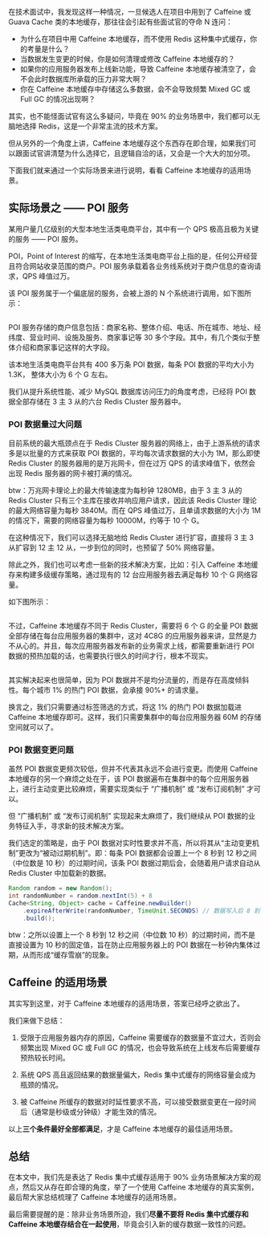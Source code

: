 在技术面试中，我发现这样一种情况，一旦候选人在项目中用到了 Caffeine 或 Guava Cache 类的本地缓存，那往往会引起有些面试官的夺命 N 连问：

- 为什么在项目中用 Caffeine 本地缓存，而不使用 Redis 这种集中式缓存，你的考量是什么？
- 当数据发生变更的时候，你是如何清理或修改 Caffeine 本地缓存的？
- 如果你的应用服务器发布上线新功能，导致 Caffeine 本地缓存被清空了，会不会此时数据库所承载的压力非常大啊？
- 你在 Caffeine 本地缓存中存储这么多数据，会不会导致频繁 Mixed GC 或 Full GC 的情况出现啊？

其实，也不能怪面试官有这么多疑问，毕竟在 90% 的业务场景中，我们都可以无脑地选择 Redis，这是一个非常主流的技术方案。

但从另外的一个角度上讲，Caffeine 本地缓存这个东西存在即合理，如果我们可以跟面试官讲清楚为什么选择它，且逻辑自洽的话，又会是一个大大的加分项。

下面我们就来通过一个实际场景来进行说明，看看 Caffeine 本地缓存的适用场景。



## 实际场景之 —— POI 服务

某用户量几亿级别的大型本地生活类电商平台，其中有一个 QPS 极高且极为关键的服务 —— POI 服务。

POI，Point of Interest 的缩写，在本地生活类电商平台上指的是，任何公开经营且符合网站收录范围的商户。POI 服务承载着各业务线系统对于商户信息的查询请求，QPS 峰值过万。

该 POI 服务属于一个偏底层的服务，会被上游的 N 个系统进行调用，如下图所示：

<p align=center><img src="https://p3-juejin.byteimg.com/tos-cn-i-k3u1fbpfcp/8e142379520046d4b59a3f664bbe6f12~tplv-k3u1fbpfcp-jj-mark:0:0:0:0:q75.image#?w=719&h=346&s=49576&e=png&b=ffffff" alt=""  /></p>



POI 服务存储的商户信息包括：商家名称、整体介绍、电话、所在城市、地址、经纬度、营业时间、设施及服务、商家事记等 30 多个字段。其中，有几个类似于整体介绍和商家事记这样的大字段。

该本地生活类电商平台共有 400 多万条 POI 数据，每条 POI 数据的平均大小为 1.3K， 整体大小为 6 个 G 左右。

我们从提升系统性能、减少 MySQL 数据库访问压力的角度考虑，已经将 POI 数据全部存储在 3 主 3 从的六台 Redis Cluster 服务器中。


### POI 数据量过大问题

目前系统的最大瓶颈点在于 Redis Cluster 服务器的网络上，由于上游系统的请求多是以批量的方式来获取 POI 数据的，平均每次请求数据的大小为 1M，那么即使 Redis Cluster 的服务器用的是万兆网卡，但在过万 QPS 的请求峰值下，依然会出现 Redis 服务器的网卡被打满的情况。

btw：万兆网卡理论上的最大传输速度为每秒钟 1280MB，由于 3 主 3 从的 Redis Cluster 只有三个主库在接收并响应用户请求，因此该 Redis Cluster 理论的最大网络容量为每秒 3840M。而在 QPS 峰值过万，且单请求数据的大小为 1M 的情况下，需要的网络容量为每秒 10000M，约等于 10 个 G。

在这种情况下，我们可以选择无脑地给 Redis Cluster 进行扩容，直接将 3 主 3 从扩容到 12 主 12 从，一步到位的同时，也预留了 50% 网络容量。

除此之外，我们也可以考虑一些新的技术解决方案，比如：引入 Caffeine 本地缓存来构建多级缓存策略，通过现有的 12 台应用服务器去满足每秒 10 个 G 网络容量。

如下图所示：

<p align=center><img src="https://p3-juejin.byteimg.com/tos-cn-i-k3u1fbpfcp/6ddf795c602e4b668b80c7f96e8ee5b7~tplv-k3u1fbpfcp-jj-mark:0:0:0:0:q75.image#?w=683&h=186&s=23800&e=png&b=ffffff" alt=""  /></p>



不过，Caffeine 本地缓存不同于 Redis Cluster，需要将 6 个 G 的全量 POI 数据全部存储在每台应用服务器的集群中，这对 4C8G 的应用服务器来讲，显然是力不从心的。并且，每次应用服务器发布新的业务需求上线，都需要重新进行 POI 数据的预热加载的话，也需要执行很久的时间才行，根本不现实。

<p align=center><img src="https://p3-juejin.byteimg.com/tos-cn-i-k3u1fbpfcp/8c9d1a6c82ff4d5a9fe92476414bcfae~tplv-k3u1fbpfcp-jj-mark:0:0:0:0:q75.image#?w=630&h=409&s=32391&e=png&b=ffffff" alt=""  /></p>



其实解决起来也很简单，因为 POI 数据并不是均分流量的，而是存在高度倾斜性。每个城市 1% 的热门 POI 数据，会承接 90%+ 的请求量。

换言之，我们只需要通过标签筛选的方式，将这 1% 的热门 POI 数据加载进 Caffeine 本地缓存即可。这样，我们只需要集群中的每台应用服务器 60M 的存储空间就可以了。



### POI 数据变更问题

虽然 POI 数据变更频次较低，但并不代表其永远不会进行变更。而使用 Caffeine 本地缓存的另一个麻烦之处在于，该 POI 数据遍布在集群中的每个应用服务器上，进行主动变更比较麻烦，需要实现类似于 “广播机制” 或 “发布订阅机制” 才可以。

但 “广播机制” 或 “发布订阅机制” 实现起来太麻烦了，我们继续从 POI 数据的业务特征入手，寻求新的技术解决方案。

我们选定的策略是，由于 POI 数据对实时性要求并不高，所以将其从“主动变更机制”更改为“被动过期机制”。即：每条 POI 数据都会设置上一个 8 秒到 12 秒之间（中位数是 10 秒）的过期时间，该条 POI 数据过期后会，会随着用户请求自动从 Redis Cluster 中加载新的数据。

```java
Random random = new Random();
int randomNumber = random.nextInt(5) + 8
Cache<String, Object> cache = Caffeine.newBuilder()
    .expireAfterWrite(randomNumber, TimeUnit.SECONDS) // 数据写入后 8 到 12 秒过期
    .build();
```

btw：之所以设置上一个 8 秒到 12 秒之间（中位数 10 秒）的过期时间，而不是直接设置为 10 秒的固定值，旨在防止应用服务器上的 POI 数据在一秒钟内集体过期，从而形成“缓存雪崩”的现象。



## Caffeine 的适用场景

其实写到这里，对于 Caffeine 本地缓存的适用场景，答案已经呼之欲出了。

我们来做下总结：

1. 受限于应用服务器内存的原因，Caffeine 需要缓存的数据量不宜过大，否则会频繁出现 Mixed GC 或 Full GC 的情况，也会导致系统在上线发布后需要缓存预热较长时间。

2. 系统 QPS 高且返回结果的数据量偏大，Redis 集中式缓存的网络容量会成为瓶颈的情况。

3. 被 Caffeine 所缓存的数据对时延性要求不高，可以接受数据变更在一段时间后（通常是秒级或分钟级）才能生效的情况。

以上**三个条件最好全部都满足**，才是 Caffeine 本地缓存的最佳适用场景。



## 总结

在本文中，我们先是表达了 Redis 集中式缓存适用于 90% 业务场景解决方案的观点，然后又从存在即合理的角度，举了一个使用 Caffeine 本地缓存的真实案例，最后帮大家总结梳理了 Caffeine 本地缓存的适用场景。

最后需要提醒的是：除非业务场景所迫，我们**尽量不要将 Redis 集中式缓存和 Caffeine 本地缓存结合在一起使用**，毕竟会引入新的缓存数据一致性的问题。